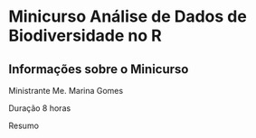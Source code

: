 # Minicurso Análise de Dados de Biodiversidade no R
## Informações sobre o Minicurso

Ministrante
Me. Marina Gomes

Duração
8 horas

Resumo 
